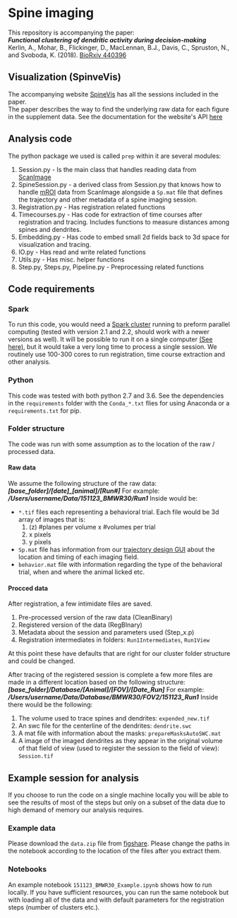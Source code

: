 ﻿# Spine imaging
This repository is accompanying the paper:  
***Functional clustering of dendritic activity during decision-making***   
Kerlin, A., Mohar, B., Flickinger, D., MacLennan, B.J., Davis, C., Spruston, N., and Svoboda, K. (2018). [BioRxiv 440396](https://www.biorxiv.org/content/early/2018/10/10/440396)

## Visualization (SpinveVis)
The accompanying website [SpineVis](spinevis.janelia.org) has all the sessions included in the paper.  
The paper describes the way to find the underlying raw data for each figure in the supplement data.
See the documentation for the website's API [here](https://github.com/boazmohar/spinevis/blob/master/docs/API.md)


## Analysis code
The python package we used is called `prep` within it are several modules:
1. Session.py - Is the main class that handles reading data from [ScanImage](https://vidriotechnologies.com/scanimage/) 
2. SpineSession.py - a derived class from Session.py that knows how to handle [mROI](http://scanimage.vidriotechnologies.com/display/SI2018/Multiple+Region+of+Interest+%28MROI%29+Imaging) data from ScanImage alongside a `Sp.mat` file that defines the trajectory and other metadata of a spine imaging session.
3. Registration.py - Has registration related functions
4. Timecourses.py - Has code for extraction of time courses after registration and tracing. Includes functions to measure distances among spines and dendrites.
5. Embedding.py - Has code to embed  small 2d fields back to 3d space for visualization and tracing.
6. IO.py - Has read and write related functions
7. Utils.py - Has misc. helper functions
8. Step.py, Steps.py, Pipeline.py - Preprocessing related functions

## Code requirements

### Spark
To run this code, you would need a [Spark cluster](https://spark.apache.org/) running to preform parallel computing (tested with version 2.1 and 2.2, should work with a newer versions as well). It will be possible to run it on a single computer [(See here)](https://spark.apache.org/docs/latest/spark-standalone.html), but it would take a very long time to process	 a single session. We routinely use 100-300 cores to run registration, time course extraction and other analysis.

### Python

This code was tested with both python 2.7 and 3.6. See the dependencies in the `requirements` folder with the `Conda_*.txt` flies for using Anaconda or a `requirements.txt` for pip.
### Folder structure
The code was run with some assumption as to the location of the raw / processed data.

#### Raw data
We assume the following structure of the raw data: ***[base_folder]/[date]_[animal]/[Run#]***
For example: ***/Users/username/Data/151123_BMWR30/Run1***
Inside would be:

 - `*.tif` files each representing a behavioral trial.
Each file would be 3d array of images that is:
	1. (z) #planes per volume x  #volumes per trial
	2. x pixels
	3. y pixels
 - `Sp.mat` file has information from our [trajectory design GUI](www.github.com) about the location and timing of each imaging field.
 - `behavior.mat` file with information regarding the type of the behavioral trial, when and where the animal licked etc.

#### Procced data
After registration, a few intimidate files are saved.
1. Pre-processed version of the raw data (CleanBinary)
2. Registered version of the data (RegBInary)
3. Metadata about the session and parameters used (Step_x.p)
4. Registration intermediates  in folders: `Run1Intermediates`, `Run1View`

At this point these have defaults that are right for our cluster folder structure and could be changed.

After tracing of the registered session is complete a few more files are made in a different location based on the following  structure:
***[base_folder]/Database/[Animal]/[FOV]/[Date_Run]***
For example: ***/Users/username/Data/Database/BMWR30/FOV2/151123_Run1***
Inside there would be the following:
1. The volume used to trace spines and dendrites: `expended_new.tif`
2. An swc file for the centerline of the dendrites: `dendrite.swc`
3. A mat file with information about the masks: `prepareMasksAutoSWC.mat`
4. A image of the imaged dendrites as they appear in the original volume of that field of view (used to register the session to the field of view): `Session.tif`

## Example session for analysis
If you choose to run the code on a single machine  locally you will be able to see the results of most of the steps but only on a subset of the data due to high demand of memory our analysis requires.

###  Example data
Please download the `data.zip` file from [figshare](https://figshare.com/s/3d6d65a09a3b3bd7af1e).
Please change the paths in the notebook according to the location of the files after you extract them.

### Notebooks
An example notebook `151123_BMWR30_Example.ipynb` shows how to run locally.
If you have sufficient resources, you can run the same notebook but with loading all of the data and with default parameters for the registration steps (number of clusters etc.).
 

 

